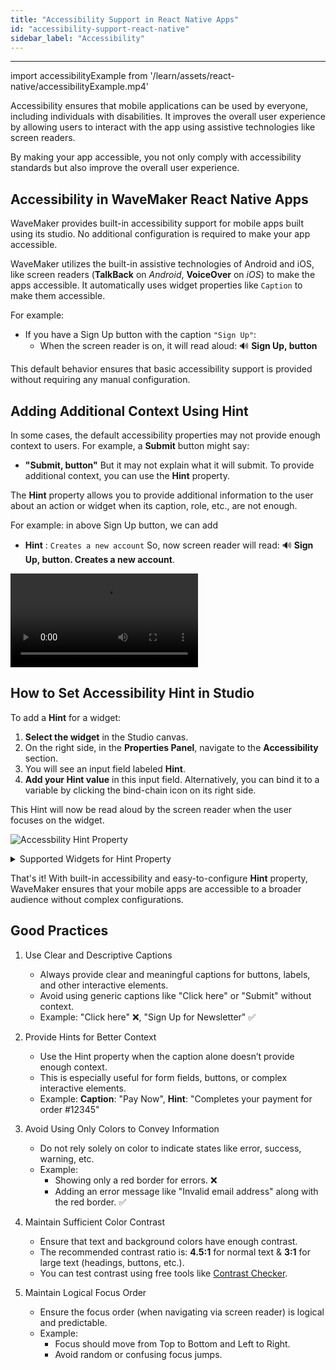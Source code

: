 ```yaml
---
title: "Accessibility Support in React Native Apps"
id: "accessibility-support-react-native"
sidebar_label: "Accessibility"
---
```

---

import accessibilityExample from '/learn/assets/react-native/accessibilityExample.mp4'

Accessibility ensures that mobile applications can be used by everyone, including individuals with disabilities. It improves the overall user experience by allowing users to interact with the app using assistive technologies like screen readers.

By making your app accessible, you not only comply with accessibility standards but also improve the overall user experience.

## Accessibility in WaveMaker React Native Apps

WaveMaker provides built-in accessibility support for mobile apps built using its studio. No additional configuration is required to make your app accessible.

WaveMaker utilizes the built-in assistive technologies of Android and iOS, like screen readers (**TalkBack** on *Android*, **VoiceOver** on *iOS*) to make the apps accessible. It automatically uses widget properties like `Caption` to make them accessible.

For example:
- If you have a Sign Up button with the caption `"Sign Up"`:
   - When the screen reader is on, it will read aloud: 🔊 **Sign Up, button**

This default behavior ensures that basic accessibility support is provided without requiring any manual configuration.

## Adding Additional Context Using Hint

In some cases, the default accessibility properties may not provide enough context to users. For example, a **Submit** button might say: 
- **"Submit, button"**
But it may not explain what it will submit. To provide additional context, you can use the **Hint** property.

The **Hint** property allows you to provide additional information to the user about an action or widget when its caption, role, etc., are not enough.

For example: in above Sign Up button, we can add
- **Hint** : `Creates a new account`
So, now screen reader will read: 🔊 **Sign Up, button. Creates a new account**.

<div class="text--center">
    <video style={{width:300}} controls>
        <source src={accessibilityExample} />
    </video>
</div>

## How to Set Accessibility Hint in Studio

To add a **Hint** for a widget:

1. **Select the widget** in the Studio canvas.
2. On the right side, in the **Properties Panel**, navigate to the **Accessibility** section.
3. You will see an input field labeled **Hint**.
4. **Add your Hint value** in this input field. Alternatively, you can bind it to a variable by clicking the bind-chain icon on its right side.

This Hint will now be read aloud by the screen reader when the user focuses on the widget.

![Accessbility Hint Property](/learn/assets/react-native/accessibiltyHint.png)

<details>

<summary>Supported Widgets for Hint Property</summary>

Anchor, Button, Checkbox, Chips, Currency, Date, Icon, Label, Linechart, Message, Nav, Number, Picture, Povover, Search, Select, Slider, Switch, Text, Textarea, Toggle, Video, Webview

</details>

That's it! With built-in accessibility and easy-to-configure **Hint** property, WaveMaker ensures that your mobile apps are accessible to a broader audience without complex configurations.

## Good Practices

1. Use Clear and Descriptive Captions
    - Always provide clear and meaningful captions for buttons, labels, and other interactive elements.
    - Avoid using generic captions like "Click here" or "Submit" without context.
    - Example: "Click here" ❌, "Sign Up for Newsletter" ✅

2. Provide Hints for Better Context
    - Use the Hint property when the caption alone doesn’t provide enough context.
    - This is especially useful for form fields, buttons, or complex interactive elements.
    - Example: **Caption**: "Pay Now", **Hint**: "Completes your payment for order #12345"

3. Avoid Using Only Colors to Convey Information
    - Do not rely solely on color to indicate states like error, success, warning, etc.
    - Example:
        - Showing only a red border for errors. ❌
        - Adding an error message like "Invalid email address" along with the red border. ✅

4. Maintain Sufficient Color Contrast
    - Ensure that text and background colors have enough contrast.
    - The recommended contrast ratio is: **4.5:1** for normal text & **3:1** for large text (headings, buttons, etc.).
    - You can test contrast using free tools like [Contrast Checker](https://webaim.org/resources/contrastchecker/).

5. Maintain Logical Focus Order
    - Ensure the focus order (when navigating via screen reader) is logical and predictable.
    - Example:
        - Focus should move from Top to Bottom and Left to Right.
        - Avoid random or confusing focus jumps.
